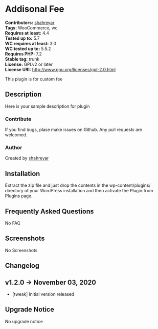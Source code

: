 # Addisonal Fee #
**Contributors:** [shahreyar](https://github.com/Shahreyar46)<br>
**Tags:** WooCommerce, wc<br>
**Requires at least:** 4.4<br>
**Tested up to:** 5.7<br>
**WC requires at least:** 3.0<br>
**WC tested up to:** 5.5.2<br>
**Requires PHP:** 7.2<br>
**Stable tag:** trunk<br>
**License:** GPLv2 or later<br>
**License URI:** http://www.gnu.org/licenses/gpl-2.0.html<br>

This plugin is for custom fee

## Description ##
Here is your sample description for plugin

### Contribute ###
If you find bugs, plase make issues on Github. Any pull requests are welcomed.

### Author ###
Created by [shahreyar](https://github.com/Shahreyar46)

## Installation ##

Extract the zip file and just drop the contents in the wp-content/plugins/ directory of your WordPress installation and then activate the Plugin from Plugins page.

## Frequently Asked Questions ##
No FAQ

## Screenshots ##
No Screenshots

## Changelog ##

v1.2.0 -> November 03, 2020
--------------------------------------------
- [tweak] Initial version released

## Upgrade Notice ##
No upgrade notice
